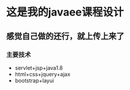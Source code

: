 # 这是我的javaee课程设计

## 感觉自己做的还行，就上传上来了

### 主要技术

- servlet+jsp+java1.8
- html+css+jquery+ajax
- bootstrap+layui

